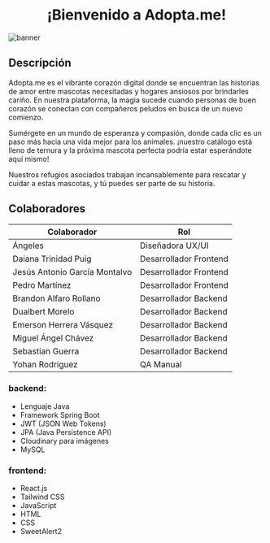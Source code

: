 <h1 align="center">¡Bienvenido a Adopta.me!</h1>

![banner](https://github.com/No-Country/c17-51-n-Java/blob/fa92f1db07d01154655e051dc2f5223544a661b1/banner.png)

## Descripción
Adopta.me es el vibrante corazón digital donde se encuentran las historias de amor entre mascotas necesitadas y hogares ansiosos por brindarles cariño. En nuestra plataforma, la magia sucede cuando personas de buen corazón se conectan con compañeros peludos en busca de un nuevo comienzo.

Sumérgete en un mundo de esperanza y compasión, donde cada clic es un paso más hacia una vida mejor para los animales. ¡nuestro catálogo está lleno de ternura y la próxima mascota perfecta podría estar esperándote aquí mismo!

Nuestros refugios asociados trabajan incansablemente para rescatar y cuidar a estas mascotas, y tú puedes ser parte de su historia.

## Colaboradores
| Colaborador                       | Rol                   |
|-----------------------------------|-----------------------|
| Ángeles                           | Diseñadora UX/UI      |
| Daiana Trinidad Puig              | Desarrollador Frontend|
| Jesús Antonio García Montalvo     | Desarrollador Frontend|
| Pedro Martínez                    | Desarrollador Frontend|
| Brandon Alfaro Rollano            | Desarrollador Backend |
| Dualbert Morelo                   | Desarrollador Backend |
| Emerson Herrera Vásquez           | Desarrollador Backend |
| Miguel Ángel Chávez               | Desarrollador Backend |
| Sebastian Guerra                  | Desarrollador Backend |
| Yohan Rodriguez                   | QA Manual             |

### backend:
- Lenguaje Java
- Framework Spring Boot
- JWT (JSON Web Tokens)
- JPA (Java Persistence API)
- Cloudinary para imágenes
- MySQL
### frontend:
- React.js
- Tailwind CSS
- JavaScript
- HTML
- CSS
- SweetAlert2
